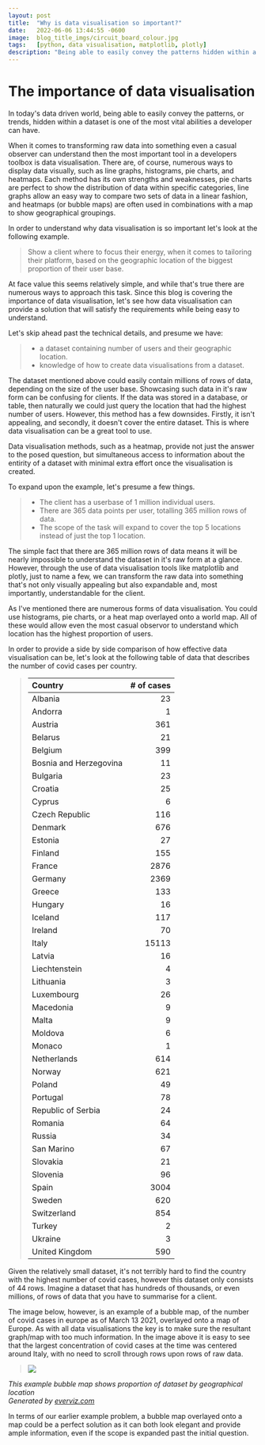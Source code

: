 ```yaml
---
layout: post
title:  "Why is data visualisation so important?"
date:   2022-06-06 13:44:55 -0600
image:  blog_title_imgs/circuit_board_colour.jpg
tags:   [python, data visualisation, matplotlib, plotly]
description: "Being able to easily convey the patterns hidden within a dataset is one of the most vital abilities a developer can have."
---
```


# The importance of data visualisation
In today's data driven world, being able to easily convey the patterns, or trends, hidden within a dataset is one of the most vital abilities a developer can have.

When it comes to transforming raw data into something even a casual observer can understand then the most important tool in a developers toolbox is data visualisation. There are, of course, numerous ways to display data visually, such as line graphs, histograms, pie charts, and heatmaps. Each method has its own strengths and weaknesses, pie charts are perfect to show the distribution of data within specific categories, line graphs allow an easy way to compare two sets of data in a linear fashion, and heatmaps (or bubble maps) are often used in combinations with a map to show geographical groupings. 

In order to understand why data visualisation is so important let's look at the following example. 

> Show a client where to focus their energy, when it comes to tailoring their platform, based on the geographic location of the biggest proportion of their user base.

At face value this seems relatively simple, and while that's true there are numerous ways to approach this task. Since this blog is covering the importance of data visualisation, let's see how data visualisation can provide a solution that will satisfy the requirements while being easy to understand.

Let's skip ahead past the technical details, and presume we have:
> * a dataset containing number of users and their geographic location.
> * knowledge of how to create data visualisations from a dataset.

The dataset mentioned above could easily contain millions of rows of data, depending on the size of the user base. Showcasing such data in it's raw form can be confusing for clients. If the data was stored in a database, or table, then naturally we could just query the location that had the highest number of users. However, this method has a few downsides. Firstly, it isn't appealing, and secondly, it doesn't cover the entire dataset. This is where data visualisation can be a great tool to use.

Data visualisation methods, such as a heatmap, provide not just the answer to the posed question, but simultaneous access to information about the entirity of a dataset with minimal extra effort once the visualisation is created.

To expand upon the example, let's presume a few things. 

> * The client has a userbase of 1 million individual users.
> * There are 365 data points per user, totalling 365 million rows of data.
> * The scope of the task will expand to cover the top 5 locations instead of just the top 1 location.

The simple fact that there are 365 million rows of data means it will be nearly impossible to understand the dataset in it's raw form at a glance. However, through the use of data visualisation tools like matplotlib and plotly, just to name a few, we can transform the raw data into something that's not only visually appealing but also expandable and, most importantly, understandable for the client.

As I've mentioned there are numerous forms of data visualisation. You could use histograms, pie charts, or a heat map overlayed onto a world map. All of these would allow even the most casual observor to understand which location has the highest proportion of users.

In order to provide a side by side comparison of how effective data visualisation can be, let's look at the following table of data that describes the number of covid cases per country.

> | **Country**            | **# of cases** |
> |:-----------------------|---------------:|
> | Albania                | 23             |
> | Andorra                | 1              |
> | Austria                | 361            |
> | Belarus                | 21             |
> | Belgium                | 399            |
> | Bosnia and Herzegovina | 11             |
> | Bulgaria               | 23             |
> | Croatia                | 25             |
> | Cyprus                 | 6              |
> | Czech Republic         | 116            |
> | Denmark                | 676            |
> | Estonia                | 27             |
> | Finland                | 155            |
> | France                 | 2876           |
> | Germany                | 2369           |
> | Greece                 | 133            |
> | Hungary                | 16             |
> | Iceland                | 117            |
> | Ireland                | 70             |
> | Italy                  | 15113          |
> | Latvia                 | 16             |
> | Liechtenstein          | 4              |
> | Lithuania              | 3              |
> | Luxembourg             | 26             |
> | Macedonia              | 9              |
> | Malta                  | 9              |
> | Moldova                | 6              |
> | Monaco                 | 1              |
> | Netherlands            | 614            |
> | Norway                 | 621            |
> | Poland                 | 49             |
> | Portugal               | 78             |
> | Republic of Serbia     | 24             |
> | Romania                | 64             |
> | Russia                 | 34             |
> | San Marino             | 67             |
> | Slovakia               | 21             |
> | Slovenia               | 96             |
> | Spain                  | 3004           |
> | Sweden                 | 620            |
> | Switzerland            | 854            |
> | Turkey                 | 2              |
> | Ukraine                | 3              |
> | United   Kingdom       | 590            |

Given the relatively small dataset, it's not terribly hard to find the country with the highest number of covid cases, however this dataset only consists of 44 rows. Imagine a dataset that has hundreds of thousands, or even millions, of rows of data that you have to summarise for a client. 

The image below, however, is an example of a bubble map, of the number of covid cases in europe as of March 13 2021, overlayed onto a map of Europe. As with all data visualisations the key is to make sure the resultant graph/map with too much information. In the image above it is easy to see that the largest concentration of covid cases at the time was centered around Italy, with no need to scroll through rows upon rows of raw data.

> ![]({{site.baseurl}}/img/2022-06-06_imgs/bubble_map_covid_example.png)
<!--
 TO ADD SPECIFIC WIDTH/HEIGHT SHIT DO THIS: {: height="200px"}
-->
*This example bubble map shows proportion of dataset by geographical location  
Generated by [everviz.com](https://app.everviz.com/create?uuid=mnrw1212)*

In terms of our earlier example problem, a bubble map overlayed onto a map could be a perfect solution as it can both look elegant and provide ample information, even if the scope is expanded past the initial question.
